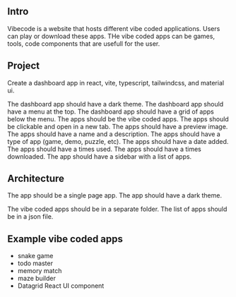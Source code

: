 ## Intro

Vibecode is a website that hosts different vibe coded applications.
Users can play or download these apps.
THe vibe coded apps can be games, tools, code components that are usefull for the user.

## Project

Create a dashboard app in react, vite, typescript, tailwindcss, and material ui.

The dashboard app should have a dark theme.
The dashboard app should have a menu at the top.
The dashboard app should have a grid of apps below the menu.
The apps should be the vibe coded apps.
The apps should be clickable and open in a new tab.
The apps should have a preview image.
The apps should have a name and a description.
The apps should have a type of app (game, demo, puzzle, etc).
The apps should have a date added.
The apps should have a times used.
The apps should have a times downloaded.
The app should have a sidebar with a list of apps.

## Architecture

The app should be a single page app.
The app should have a dark theme.

The vibe coded apps should be in a separate folder.
The list of apps should be in a json file.

## Example vibe coded apps

- snake game
- todo master
- memory match
- maze builder
- Datagrid React UI component 
